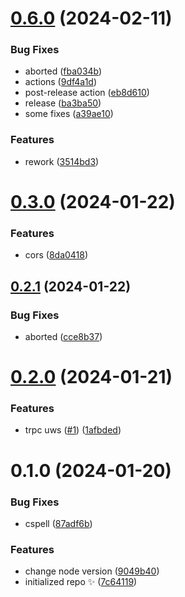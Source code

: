 # [0.6.0](https://github.com/yovanoc/trpc-uws/compare/0.3.0...0.6.0) (2024-02-11)

### Bug Fixes

- aborted ([fba034b](https://github.com/yovanoc/trpc-uws/commit/fba034b46ae4ac6ab1dca4d7a65c8d4ad27ef696))
- actions ([9df4a1d](https://github.com/yovanoc/trpc-uws/commit/9df4a1df22c953a8d69f825ecc4f9f1893912504))
- post-release action ([eb8d610](https://github.com/yovanoc/trpc-uws/commit/eb8d610741e2dc509a95a1e92fe82155f5e2cb7d))
- release ([ba3ba50](https://github.com/yovanoc/trpc-uws/commit/ba3ba5031432720d6d84559f0d5dfc020b760d49))
- some fixes ([a39ae10](https://github.com/yovanoc/trpc-uws/commit/a39ae109cf9321479721e03d51ddf8d2b9811acc))

### Features

- rework ([3514bd3](https://github.com/yovanoc/trpc-uws/commit/3514bd301756344788ad692387d92a471c7ceb28))

# [0.3.0](https://github.com/yovanoc/trpc-uws/compare/0.2.1...0.3.0) (2024-01-22)

### Features

- cors ([8da0418](https://github.com/yovanoc/trpc-uws/commit/8da0418dc6bceb077a9ad03f7e2956e3fa924023))

## [0.2.1](https://github.com/yovanoc/trpc-uws/compare/0.2.0...0.2.1) (2024-01-22)

### Bug Fixes

- aborted ([cce8b37](https://github.com/yovanoc/trpc-uws/commit/cce8b37801f870dcba31ccec4648a6ece1ea1cfd))

# [0.2.0](https://github.com/yovanoc/trpc-uws/compare/0.1.0...0.2.0) (2024-01-21)

### Features

- trpc uws ([#1](https://github.com/yovanoc/trpc-uws/issues/1)) ([1afbded](https://github.com/yovanoc/trpc-uws/commit/1afbded7425fc308c652f00b1f0f8cb7f6eea254))

# 0.1.0 (2024-01-20)

### Bug Fixes

- cspell ([87adf6b](https://github.com/yovanoc/trpc-uws/commit/87adf6b0f1315651fe13c05d0b33163e912493e4))

### Features

- change node version ([9049b40](https://github.com/yovanoc/trpc-uws/commit/9049b400f8f3bf4852b05d53045b2e8f55364244))
- initialized repo ✨ ([7c64119](https://github.com/yovanoc/trpc-uws/commit/7c64119ec975c0019463b3883d62e35b561829f1))
